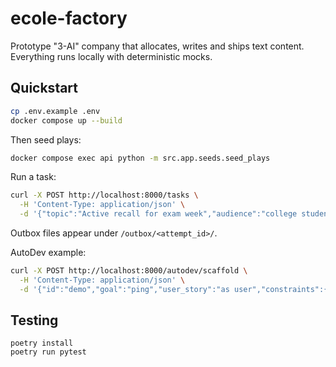 # ecole-factory

Prototype "3-AI" company that allocates, writes and ships text content.
Everything runs locally with deterministic mocks.

## Quickstart

```bash
cp .env.example .env
docker compose up --build
```

Then seed plays:

```bash
docker compose exec api python -m src.app.seeds.seed_plays
```

Run a task:

```bash
curl -X POST http://localhost:8000/tasks \
  -H 'Content-Type: application/json' \
  -d '{"topic":"Active recall for exam week","audience":"college students","objective":"subs","tone":"friendly, practical"}'
```

Outbox files appear under `/outbox/<attempt_id>/`.

AutoDev example:

```bash
curl -X POST http://localhost:8000/autodev/scaffold \
  -H 'Content-Type: application/json' \
  -d '{"id":"demo","goal":"ping","user_story":"as user","constraints":{},"acceptance_tests":[{}]}'
```

## Testing

```
poetry install
poetry run pytest
```
